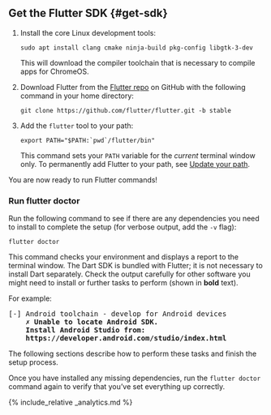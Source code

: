 ## Get the Flutter SDK {#get-sdk}

 1. Install the core Linux development tools:

    ```terminal
    sudo apt install clang cmake ninja-build pkg-config libgtk-3-dev
    ```

    This will download the compiler toolchain that is necessary
    to compile apps for ChromeOS.

 1. Download Flutter from the [Flutter repo][]
    on GitHub with the following command in your home directory:

    ```terminal
    git clone https://github.com/flutter/flutter.git -b stable
    ```

 1. Add the `flutter` tool to your path:

    ```terminal
    export PATH="$PATH:`pwd`/flutter/bin"
    ```

    This command sets your `PATH` variable for the
    _current_ terminal window only.
    To permanently add Flutter to your path, see
    [Update your path][].

You are now ready to run Flutter commands!

### Run flutter doctor

Run the following command to see if there are any dependencies you need to
install to complete the setup (for verbose output, add the `-v` flag):

```terminal
flutter doctor
```

This command checks your environment and displays a report to the terminal
window. The Dart SDK is bundled with Flutter; it is not necessary to install
Dart separately. Check the output carefully for other software you might
need to install or further tasks to perform (shown in **bold** text).

For example:

<pre>
[-] Android toolchain - develop for Android devices
    <strong>✗ Unable to locate Android SDK.
    Install Android Studio from:
    https://developer.android.com/studio/index.html</strong>
</pre>

The following sections describe how to perform these tasks and finish the setup
process.

Once you have installed any missing dependencies, run the `flutter doctor`
command again to verify that you’ve set everything up correctly.

{% include_relative _analytics.md %}

[Flutter repo]: {{site.repo.flutter}}
[Update your path]: #update-your-path
